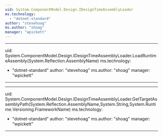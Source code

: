 ```yaml
---
uid: System.ComponentModel.Design.IDesignTimeAssemblyLoader
ms.technology: 
  - "dotnet-standard"
author: "stevehoag"
ms.author: "shoag"
manager: "wpickett"
---
```


---
uid: System.ComponentModel.Design.IDesignTimeAssemblyLoader.LoadRuntimeAssembly(System.Reflection.AssemblyName)
ms.technology: 
  - "dotnet-standard"
author: "stevehoag"
ms.author: "shoag"
manager: "wpickett"
---

---
uid: System.ComponentModel.Design.IDesignTimeAssemblyLoader.GetTargetAssemblyPath(System.Reflection.AssemblyName,System.String,System.Runtime.Versioning.FrameworkName)
ms.technology: 
  - "dotnet-standard"
author: "stevehoag"
ms.author: "shoag"
manager: "wpickett"
---
